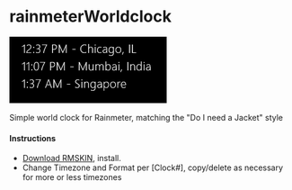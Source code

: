 # rainmeterWorldclock

![Screenshot of world clock in action](screenshot.png)

Simple world clock for Rainmeter, matching the "Do I need a Jacket" style

#### Instructions

* [Download RMSKIN](rainmeterWorldclock_1.rmskin), install.
* Change Timezone and Format per [Clock#], copy/delete as necessary for more or less timezones